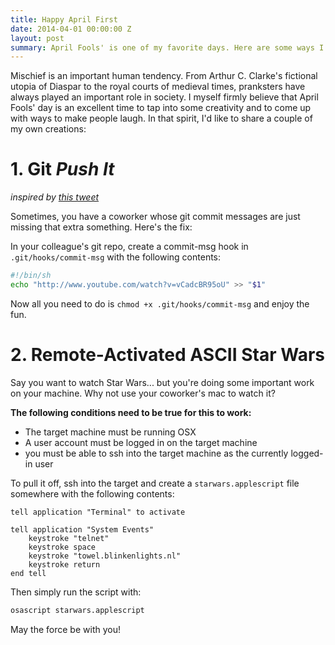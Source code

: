 ```yaml
---
title: Happy April First
date: 2014-04-01 00:00:00 Z
layout: post
summary: April Fools' is one of my favorite days. Here are some ways I like to celebrate.
---
```


Mischief is an important human tendency. From Arthur C. Clarke's fictional utopia of Diaspar to the royal courts of medieval times, pranksters have always played an important role in society. I myself firmly believe that April Fools' day is an excellent time to tap into some creativity and to come up with ways to make people laugh. In that spirit, I'd like to share a couple of my own creations:

# 1. Git *Push It*
*inspired by [this tweet](https://twitter.com/codinghorror/status/21559239552)*

Sometimes, you have a coworker whose git commit messages are just missing that extra something. Here's the fix:

In your colleague's git repo, create a commit-msg hook in `.git/hooks/commit-msg` with the following contents:

```bash
#!/bin/sh
echo "http://www.youtube.com/watch?v=vCadcBR95oU" >> "$1"
```

Now all you need to do is `chmod +x .git/hooks/commit-msg` and enjoy the fun.

# 2. Remote-Activated ASCII Star Wars
Say you want to watch Star Wars... but you're doing some important work on your machine. Why not use your coworker's mac to watch it? 

**The following conditions need to be true for this to work:**

- The target machine must be running OSX
- A user account must be logged in on the target machine
- you must be able to ssh into the target machine as the currently logged-in user

To pull it off, ssh into the target and create a `starwars.applescript` file somewhere with the following contents:

```applescript
tell application "Terminal" to activate

tell application "System Events"
    keystroke "telnet"
    keystroke space
    keystroke "towel.blinkenlights.nl"
    keystroke return
end tell
```

Then simply run the script with:

```bash
osascript starwars.applescript
```

May the force be with you!